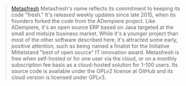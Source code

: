 > [Metasfresh](http://metasfresh.com)
Metasfresh's name reflects its commitment to keeping its code "fresh." It's released weekly updates since late 2015, when its founders forked the code from the ADempiere project. Like ADempiere, it's an open source ERP based on Java targeted at the small and midsize business market.
While it's a younger project than most of the other software described here, it's attracted some early, positive attention, such as being named a finalist for the Initiative Mittelstand "best of open source" IT innovation award.
Metasfresh is free when self-hosted or for one user via the cloud, or on a monthly subscription fee basis as a cloud-hosted solution for 1-100 users. Its source code is available under the GPLv2 license at GitHub and its cloud version is licensed under GPLv3.
